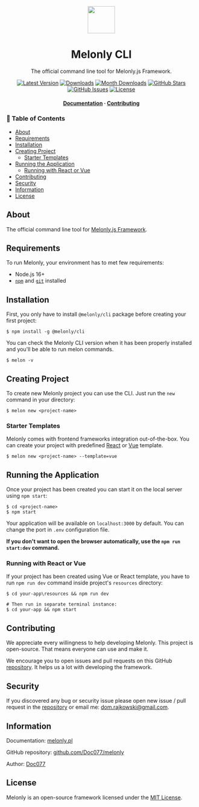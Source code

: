 <div align="center">
  <img src="public/logo.png" width="72">

  <h1>Melonly CLI</h1>

  <p align="center">The official command line tool for Melonly.js Framework.</p>

  <p align="center">
    <a href="https://www.npmjs.com/package/@melonly/cli" target="_blank"><img src="https://img.shields.io/npm/v/@melonly/cli.svg?style=flat-square&labelColor=333842&color=8b5cf6" alt="Latest Version"></a>
    <a href="https://www.npmjs.com/package/@melonly/cli" target="_blank"><img src="https://img.shields.io/npm/dt/@melonly/cli.svg?style=flat-square&labelColor=333842&color=3b82f6" alt="Downloads"></a>
    <a href="https://www.npmjs.com/package/@melonly/cli" target="_blank"><img src="https://img.shields.io/npm/dm/@melonly/cli.svg?style=flat-square&labelColor=333842&color=3b82f6" alt="Month Downloads"></a>
    <a href="https://github.com/Doc077/melonly" target="_blank"><img src="https://img.shields.io/github/stars/Doc077/melonly?style=flat-square&labelColor=333842&color=3b82f6" alt="GitHub Stars"></a>
    <a href="https://github.com/Doc077/melonly" target="_blank"><img src="https://img.shields.io/github/issues/Doc077/melonly?style=flat-square&labelColor=333842&color=22c55e" alt="GitHub Issues"></a>
    <a href="https://www.npmjs.com/package/@melonly/cli" target="_blank"><img src="https://img.shields.io/npm/l/@melonly/cli.svg?style=flat-square&labelColor=333842&color=22c55e" alt="License"></a>
  </p>

  <h4>
    <a href="https://melonly.pl">Documentation</a>
    <span> · </span>
    <a href="#contributing">Contributing</a>
  </h4>
</div>

<!-- omit in toc -->
### 📓 Table of Contents

- [About](#about)
- [Requirements](#requirements)
- [Installation](#installation)
- [Creating Project](#creating-project)
  - [Starter Templates](#starter-templates)
- [Running the Application](#running-the-application)
  - [Running with React or Vue](#running-with-react-or-vue)
- [Contributing](#contributing)
- [Security](#security)
- [Information](#information)
- [License](#license)

## About

The official command line tool for [Melonly.js Framework](https://github.com/Doc077/melonly).

## Requirements

To run Melonly, your environment has to met few requirements:

- Node.js 16+
- [`npm`](https://nodejs.org/en/download/) and [`git`](https://git-scm.com) installed

## Installation

First, you only have to install `@melonly/cli` package before creating your first project:

```shell
$ npm install -g @melonly/cli
```

You can check the Melonly CLI version when it has been properly installed and you'll be able to run melon commands.

```shell
$ melon -v
```

## Creating Project

To create new Melonly project you can use the CLI. Just run the `new` command in your directory:

```shell
$ melon new <project-name>
```

### Starter Templates

Melonly comes with frontend frameworks integration out-of-the-box. You can create your project with predefined [React](https://reactjs.org) or [Vue](https://vuejs.org) template.

```shell
$ melon new <project-name> --template=vue
```

## Running the Application

Once your project has been created you can start it on the local server using `npm start`:

```shell
$ cd <project-name>
$ npm start
```

Your application will be available on `localhost:3000` by default. You can change the port in `.env` configuration file.

**If you don't want to open the browser automatically, use the `npm run start:dev` command.**

### Running with React or Vue

If your project has been created using Vue or React template, you have to run `npm run dev` command inside project's `resources` directory:

```shell
$ cd your-app\resources && npm run dev

# Then run in separate terminal instance:
$ cd your-app && npm start
```

## Contributing

We appreciate every willingness to help developing Melonly. This project is open-source. That means everyone can use and make it.

We encourage you to open issues and pull requests on this GitHub [repository](https://github.com/Doc077/melonly-cli). It helps us a lot with developing the framework.

## Security

If you discovered any bug or security issue please open new issue / pull request in the [repository](https://github.com/Doc077/melonly-cli) or email me: dom.rajkowski@gmail.com.

## Information

Documentation: [melonly.pl](https://melonly.pl)

GitHub repository: [github.com/Doc077/melonly](https://github.com/Doc077/melonly-cli)

Author: [Doc077](https://github.com/Doc077)

## License

Melonly is an open-source framework licensed under the [MIT License](LICENSE).
